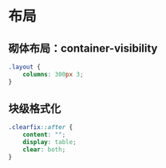 # 布局

## 砌体布局：container-visibility

``` css
.layout {
    columns: 300px 3;
}
```

## 块级格式化
```css
.clearfix::after {
    content: "";
    display: table;
    clear: both;
}
```
